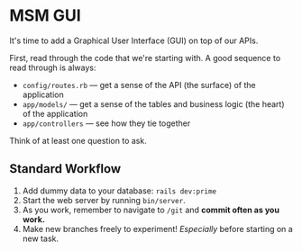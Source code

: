 # MSM GUI

It's time to add a Graphical User Interface (GUI) on top of our APIs.

First, read through the code that we're starting with. A good sequence to read through is always:

 - `config/routes.rb` — get a sense of the API (the surface) of the application
 - `app/models/` — get a sense of the tables and business logic (the heart) of the application
 - `app/controllers` — see how they tie together

Think of at least one question to ask.

## Standard Workflow

 1. Add dummy data to your database: `rails dev:prime`
 1. Start the web server by running `bin/server`.
 1. As you work, remember to navigate to `/git` and **commit often as you work.**
 1. Make new branches freely to experiment! _Especially_ before starting on a new task.
